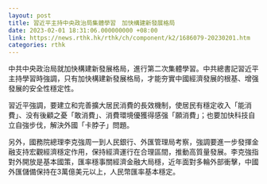 ```yaml
---
layout: post
title: 習近平主持中央政治局集體學習　加快構建新發展格局
date: 2023-02-01 18:31:06.000000000 +08:00
link: https://news.rthk.hk/rthk/ch/component/k2/1686079-20230201.htm
categories: rthk
---
```


中共中央政治局就加快構建新發展格局，進行第二次集體學習。中共總書記習近平主持學習時強調，只有加快構建新發展格局，才能夯實中國經濟發展的根基、增强發展的安全性穩定性。

習近平強調，要建立和完善擴大居民消費的長效機制，使居民有穩定收入「能消費」、没有後顧之憂「敢消費」、消費環境優獲得感强「願消費」；也要加快科技自立自強步伐，解決外國「卡脖子」問題。

另外，國務院總理李克強周一到人民銀行、外匯管理局考察，強調要進一步發揮金融支持宏觀經濟穩定作用，保持經濟運行在合理區間，推動高質量發展。李克強指對外開放是基本國策，匯率穩事關經濟金融大局穩，近年面對多輪外部衝擊，中國外匯儲備保持在3萬億美元以上，人民幣匯率基本穩定。
